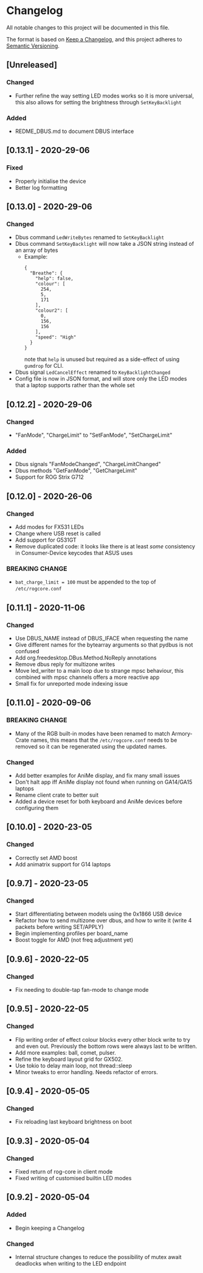 # Changelog
All notable changes to this project will be documented in this file.

The format is based on [Keep a Changelog](https://keepachangelog.com/en/1.0.0/),
and this project adheres to [Semantic Versioning](https://semver.org/spec/v2.0.0.html).

## [Unreleased]
### Changed
- Further refine the way setting LED modes works so it is more universal, this
  also allows for setting the brightness through `SetKeyBacklight`

### Added
- REDME_DBUS.md to document DBUS interface

## [0.13.1] - 2020-29-06
### Fixed
- Properly initialise the device
- Better log formatting

## [0.13.0] - 2020-29-06
### Changed
- Dbus command `LedWriteBytes` renamed to `SetKeyBacklight`
- Dbus command `SetKeyBacklight` will now take a JSON string instead of an array of bytes
  + Example:
    ```
    {
      "Breathe": {
        "help": false,
        "colour": [
          254,
          5,
          171
        ],
        "colour2": [
          0,
          156,
          156
        ],
        "speed": "High"
      }
    }
    ```
    note that `help` is unused but required as a side-effect of using `gumdrop`
    for CLI.
- Dbus signal `LedCancelEffect` renamed to `KeyBacklightChanged`
- Config file is now in JSON format, and will store only the LED modes that a laptop
  supports rather than the whole set

## [0.12.2] - 2020-29-06
### Changed
- "FanMode", "ChargeLimit" to "SetFanMode", "SetChargeLimit"
 
### Added
- Dbus signals "FanModeChanged", "ChargeLimitChanged"
- Dbus methods "GetFanMode", "GetChargeLimit"
- Support for ROG Strix G712

## [0.12.0] - 2020-26-06
### Changed
- Add modes for FX531 LEDs
- Change where USB reset is called
- Add support for G531GT
- Remove duplicated code: it looks like there is at least *some* consistency in Consumer-Device keycodes that ASUS uses

### BREAKING CHANGE
- `bat_charge_limit = 100` must be appended to the top of `/etc/rogcore.conf`

## [0.11.1] - 2020-11-06
### Changed
- Use DBUS_NAME instead of DBUS_IFACE when requesting the name
- Give different names for the bytearray arguments so that pydbus is not confused
- Add org.freedesktop.DBus.Method.NoReply annotations
- Remove dbus reply for multizone writes
- Move led_writer to a main loop due to strange mpsc behaviour, this combined with
  mpsc channels offers a more reactive app
- Small fix for unreported mode indexing issue

## [0.11.0] - 2020-09-06
### BREAKING CHANGE
- Many of the RGB built-in modes have been renamed to match Armory-Crate names,
  this means that the `/etc/rogcore.conf` needs to be removed so it can be
  regenerated using the updated names.

### Changed
- Add better examples for AniMe display, and fix many small issues
- Don't halt app iff AniMe display not found when running on GA14/GA15 laptops
- Rename client crate to better suit
- Added a device reset for both keyboard and AniMe devices before configuring them

## [0.10.0] - 2020-23-05
### Changed
- Correctly set AMD boost
- Add animatrix support for G14 laptops

## [0.9.7] - 2020-23-05
### Changed
- Start differentiating between models using the 0x1866 USB device
- Refactor how to send multizone over dbus, and how to write it (write 4 packets before writing SET/APPLY)
- Begin implementing profiles per board_name
- Boost toggle for AMD (not freq adjustment yet)

## [0.9.6] - 2020-22-05
### Changed
- Fix  needing to double-tap fan-mode to change mode

## [0.9.5] - 2020-22-05
### Changed
- Flip writing order of effect colour blocks every other block write to try
  and even out. Previously the bottom rows were always last to be written.
- Add more examples: ball, comet, pulser.
- Refine the keyboard layout grid for GX502.
- Use tokio to delay main loop, not thread::sleep
- Minor tweaks to error handling. Needs refactor of errors.

## [0.9.4] - 2020-05-05
### Changed
- Fix reloading last keyboard brightness on boot

## [0.9.3] - 2020-05-04
### Changed
- Fixed return of rog-core in client mode
- Fixed writing of customised builtin LED modes

## [0.9.2] - 2020-05-04
### Added
- Begin keeping a Changelog

### Changed
- Internal structure changes to reduce the possibility of mutex await deadlocks when
  writing to the LED endpoint
